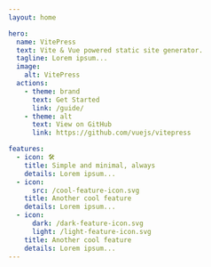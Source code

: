 ```yaml
---
layout: home

hero:
  name: VitePress
  text: Vite & Vue powered static site generator.
  tagline: Lorem ipsum...
  image:
    alt: VitePress
  actions:
    - theme: brand
      text: Get Started
      link: /guide/
    - theme: alt
      text: View on GitHub
      link: https://github.com/vuejs/vitepress

features:
  - icon: 🛠️
    title: Simple and minimal, always
    details: Lorem ipsum...
  - icon:
      src: /cool-feature-icon.svg
    title: Another cool feature
    details: Lorem ipsum...
  - icon:
      dark: /dark-feature-icon.svg
      light: /light-feature-icon.svg
    title: Another cool feature
    details: Lorem ipsum...
---
```

<style>
    :root {
  --vp-home-hero-name-color: transparent;
  --vp-home-hero-name-background: -webkit-linear-gradient(120deg, #bd34fe, #41d1ff);
}
</style>